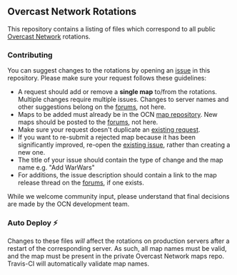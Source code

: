 ## Overcast Network Rotations

This repository contains a listing of files which correspond to all public [Overcast Network](https://oc.tc) rotations.

### Contributing

You can suggest changes to the rotations by opening an [issue](https://github.com/OvercastNetwork/Rotations/issues) in this repository. Please make sure your request follows these guidelines:

- A request should add or remove a **single map** to/from the rotations. Multiple changes require multiple issues. Changes to server names and other suggestions belong on the [forums](https://oc.tc/forums/4fc1d973b944ec75030002e2), not here.
- Maps to be added must already be in the OCN [map repository](https://maps.oc.tc/). New maps should be posted to the [forums](https://oc.tc/forums/4fc17996c4637515f7000016), not here.
- Make sure your request doesn't duplicate an [existing request](https://github.com/OvercastNetwork/Rotations/issues).
- If you want to re-submit a rejected map because it has been significantly improved, re-open the [existing issue](https://github.com/OvercastNetwork/Rotations/issues), rather than creating a new one.
- The title of your issue should contain the type of change and the map name e.g. "Add WarWars"
- For additions, the issue description should contain a link to the map release thread on the [forums](https://oc.tc/forums/4fc17996c4637515f7000016), if one exists.

While we welcome community input, please understand that final decisions are made by the OCN development team.

### Auto Deploy :zap:

Changes to these files *will* affect the rotations on production servers after a restart of the corresponding server.  As such, all map names must be valid, and the map must be present in the private Overcast Network maps repo. Travis-CI will automatically validate map names.
